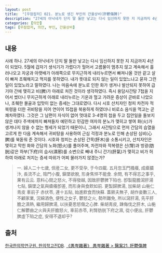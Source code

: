 ```yaml
---
layout: post
title:  "[우잠잡저] 021. 분노로 생긴 부인의 간울상비(肝鬱傷脾)"
description: "27세의 아낙네가 단지 딸 둘만 낳고는 다시 임신하지 못한 지 지금까지 4년이 되었다. ..."
categories: [의안]
tags: [우잠잡저, 의안, 부인, 간울상비]
---
```


## 내용

사례 하나. 27세의 아낙네가 단지 딸 둘만 낳고는 다시 임신하지 못한 지 지금까지 4년이 되었다. 5월에 갑자기 생식기가 가렵다가 헐어서 고름물이 멈추지 않고 계속해서 흘러나오고 자궁과 아랫배가 아래쪽으로 무지근하게 내리누르면서 빠져나올 것만 같고 살이 빠져 초췌해지고 먹지를 못하였다. 내가 뜻대로 되지 않는 일이 있었느냐고 묻자 그런 일이 있었노라고 말하였다. 나는 마음속에 분노로 인한 화가 생겨나 발산되지 못하여 급기야 간에 맺히고 비(脾)가 아래로 처진 것이라 생각하였다. 즉시 용담사간탕 7첩을 지어서 썼더니 무지근하게 아래로 내리누르는 기운과 헐고 가려운 증상이 곧바로 나았으나, 초췌한 몰골과 입맛이 없는 증세는 그대로였다. 다시 시호 산치자인 청피 차전자 적복령을 더한 귀비탕을 지어 연이어 15첩을 복용하게 하였더니 비로소 음식을 먹고는 곧 쾌차하였다. 그것은 그 남편이 자식이 없어 멋대로 3-4명의 첩을 두고 집안일을 돌보지 않은 데다 주색에까지 빠져들자 예민하고 민감한 여자의 분노가 맺히고 쌓여 화(火)가 생겨나지 않을 수 없는 형세가 되었기 때문이니, 그래서 사간탕으로 먼저 간담의 습열을 고르게 한 다음 계속해서 귀비탕을 사용하여 근심 걱정과 분노로 인해 손상된 심비(心脾)를 북돋워 준 것이다. 시호와 청피는 손상된 간목(肝木)을 소통시키고, 산치자인은 맺히고 막힌 화와 간담의 노화(怒火)를 풀어주며, 차전자와 적복령은 신(腎)과 방광(肪胱)같은 하부(下府)의 습사(濕邪)를 소변으로 빼내 주니 간기(肝氣)가 맺히고 비가 허하여 아래로 처지는 증세 따위가 어찌 물러가지 않겠는가?

> 一. 婦人二十七歲, 但産二女, 更不受孕, 于今四載. 五月忽玉門搔癢, 成瘡膿汴, 長流不止, 陰門小腹, 鎭墜欲脫, 形身焦悴不能食. 余問, 有不得志之事乎, 果有云云. 意料心間之怒火, 不得發越, 因致肝鬱脾下陷也. 卽製龍膽瀉肝湯七貼, 鎭墜之氣與瘡癢卽差, 而形身與食飮如前. 更製歸脾湯, 加柴胡 山梔仁 靑皮 車前子 赤伏苓, 連十五貼, 始進飮食而快蘇. 蓋厥夫無子, 胡作妾數三人, 不顧家業, 況綿酒色, 便性之女子, 鬱怒之火, 勢所難免, 所以瀉肝湯, 先平肝膽之濕熱, 繼用歸脾湯, 以扶憂思怒傷之心脾. 柴胡靑皮, 踈侮伐之肝木, 山梔仁解鬱曲之火與夫肝膽怒火, 車前赤苓, 利腎肪胱下府之濕, 從小便出, 肝鬱脾虛下陷之症, 安得不退却乎? 

## 출처

[한국한의학연구원. 한의학고전DB](https://mediclassics.kr/). [《愚岑雜著》 愚岑雜著 > 醫案21. 肝鬱傷脾](https://mediclassics.kr/books/48/volume/1#content_172)
